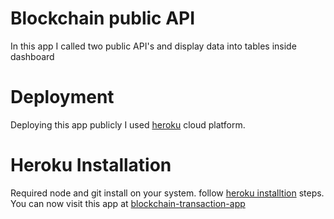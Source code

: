 # Blockchain public API

In this app I called two public API's and display data into tables inside dashboard

# Deployment 
Deploying this app publicly I used [heroku] cloud platform.
# Heroku Installation 
Required node and git install on your system. follow [heroku installtion]  steps.
You can now visit this app at [blockchain-transaction-app]

   [heroku]: <https://www.heroku.com/>
   [heroku installtion]: <https://blog.teamtreehouse.com/deploy-static-site-heroku>
   [blockchain-transaction-app]: <https://blockchain-deployment.herokuapp.com/index.html>
